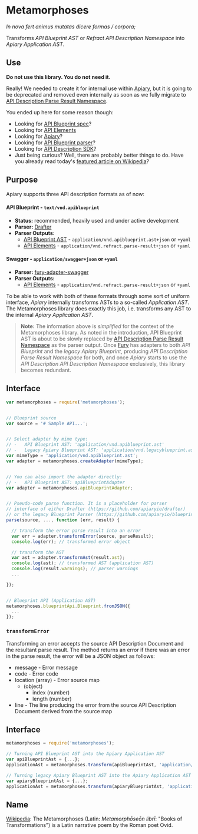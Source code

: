 # Metamorphoses

*In nova fert animus mutatas dicere formas / corpora;*

Transforms *API Blueprint AST* or *Refract API Description Namespace* into *Apiary Application AST*.

## Use

**Do not use this library. You do not need it.**

Really! We needed to create it for internal use within [Apiary](https://apiary.io/), but it is going to be deprecated and removed even internally as soon as we fully migrate to [API Description Parse Result Namespace](https://github.com/refractproject/refract-spec/blob/master/namespaces/parse-result-namespace.md).

You ended up here for some reason though:

- Looking for [API Blueprint spec](https://github.com/apiaryio/api-blueprint/)?
- Looking for [API Elements](http://api-elements.readthedocs.io/en/latest/)
- Looking for [Apiary](https://apiary.io/)?
- Looking for [API Blueprint parser](https://github.com/apiaryio/drafter)?
- Looking for [API Description SDK](https://github.com/apiaryio/fury.js)?
- Just being curious? Well, there are probably better things to do. Have you already read today's [featured article on Wikipedia](https://en.wikipedia.org/wiki/Main_Page)?

## Purpose

Apiary supports three API description formats as of now:

#### API Blueprint - `text/vnd.apiblueprint`

-   **Status:** recommended, heavily used and under active development
-   **Parser:** [Drafter](https://github.com/apiaryio/drafter)
-   **Parser Outputs:**
    - [API Blueprint AST](https://github.com/apiaryio/api-blueprint-ast) - `application/vnd.apiblueprint.ast+json` or `+yaml`
    - [API Elements](http://api-elements.readthedocs.io/en/latest/) - `application/vnd.refract.parse-result+json` or `+yaml`

#### Swagger - `application/swagger+json` or `+yaml`

-   **Parser:** [fury-adapter-swagger](https://github.com/apiaryio/fury-adapter-swagger)
-   **Parser Outputs:**
    - [API Elements](http://api-elements.readthedocs.io/en/latest/) - `application/vnd.refract.parse-result+json` or `+yaml`

To be able to work with both of these formats through some sort of uniform interface, *Apiary* internally transforms ASTs to a so-called *Application AST*. The Metamorphoses library does exactly this job, i.e. transforms any AST to the internal *Apiary Application AST*.

> **Note:** The information above is *simplified* for the context of the Metamorphoses library. As noted in the introduction, API Blueprint AST is about to be slowly replaced by [API Description Parse Result Namespace](https://github.com/refractproject/refract-spec/blob/master/namespaces/api-description-namespace.md) as the parser output. Once [Fury](https://github.com/apiaryio/fury.js) has adapters to both *API Blueprint* and the *legacy Apiary Blueprint*, producing *API Description Parse Result Namespace* for both, and once *Apiary* starts to use the *API Description API Description Namespace* exclusively, this library becomes redundant.

## Interface

```javascript
var metamorphoses = require('metamorphoses');


// Blueprint source
var source = '# Sample API...';


// Select adapter by mime type:
// -   API Blueprint AST: 'application/vnd.apiblueprint.ast'
// -   Legacy Apiary Blueprint AST: 'application/vnd.legacyblueprint.ast'
var mimeType = 'application/vnd.apiblueprint.ast';
var adapter = metamorphoses.createAdapter(mimeType);


// You can also import the adapter directly:
// -   API Blueprint AST: apiBlueprintAdapter
var adapter = metamorphoses.apiBlueprintAdapter;


// Pseudo-code parse function. It is a placeholder for parser
// interface of either Drafter (https://github.com/apiaryio/drafter)
// or the legacy Blueprint Parser (https://github.com/apiaryio/blueprint-parser)
parse(source, ..., function (err, result) {

  // transform the error parse result into an error
  var err = adapter.transformError(source, parseResult);
  console.log(err); // transformed error object

  // transform the AST
  var ast = adapter.transformAst(result.ast);
  console.log(ast); // transformed AST (application AST)
  console.log(result.warnings); // parser warnings
  ...

});


// Blueprint API (Application AST)
metamorphoses.blueprintApi.Blueprint.fromJSON({
  ...
});
```

### `transformError`

Transforming an error accepts the source API Description Document and the
resultant parse result. The method returns an error if there was an error in
the parse result, the error will be a JSON object as follows:

- message - Error message
- code - Error code
- location (array) - Error source map
    - (object)
        - index (number)
        - length (number)
- line - The line producing the error from the source API Description Document derived from the source map

## Interface

```javascript
metamorphoses = require('metamorphoses');

// Turning API Blueprint AST into the Apiary Application AST
var apiBlueprintAst = {...};
applicationAst = metamorphoses.transform(apiBlueprintAst, 'application/vnd.apiblueprint.ast');

// Turning legacy Apiary Blueprint AST into the Apiary Application AST
var apiaryBlueprintAst = {...};
applicationAst = metamorphoses.transform(apiaryBlueprintAst, 'application/vnd.legacyblueprint.ast');
```

## Name

[Wikipedia](https://en.wikipedia.org/wiki/Metamorphoses): The Metamorphoses (Latin: *Metamorphōseōn librī*: "Books of Transformations") is a Latin narrative poem by the Roman poet Ovid.
